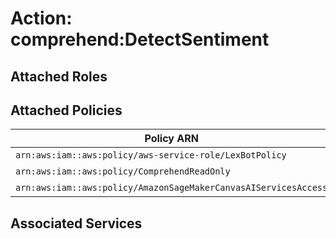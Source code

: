 # Action: comprehend:DetectSentiment

## Attached Roles

## Attached Policies

| Policy ARN | Policy Name |
|------------|-------------|
| `arn:aws:iam::aws:policy/aws-service-role/LexBotPolicy` | [LexBotPolicy](../policies.md#lexbotpolicy) |
| `arn:aws:iam::aws:policy/ComprehendReadOnly` | [ComprehendReadOnly](../policies.md#comprehendreadonly) |
| `arn:aws:iam::aws:policy/AmazonSageMakerCanvasAIServicesAccess` | [AmazonSageMakerCanvasAIServicesAccess](../policies.md#amazonsagemakercanvasaiservicesaccess) |

## Associated Services

